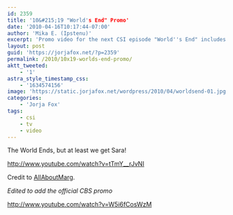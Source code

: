 ```yaml
---
id: 2359
title: '10&#215;19 "World's End" Promo'
date: '2010-04-16T10:17:44-07:00'
author: 'Mika E. (Ipstenu)'
excerpt: 'Promo video for the next CSI episode "World''s End" includes Sara.'
layout: post
guid: 'https://jorjafox.net/?p=2359'
permalink: /2010/10x19-worlds-end-promo/
aktt_tweeted:
    - '1'
astra_style_timestamp_css:
    - '1634574156'
image: 'https://static.jorjafox.net/wordpress/2010/04/worldsend-01.jpg'
categories:
    - 'Jorja Fox'
tags:
    - csi
    - tv
    - video
---
```


The World Ends, but at least we get Sara!

http://www.youtube.com/watch?v=tTmY__rJvNI

Credit to <a href="http://allaboutmarg.net">AllAboutMarg</a>.

<em>Edited to add the official CBS promo</em>

http://www.youtube.com/watch?v=W5i6fCosWzM
